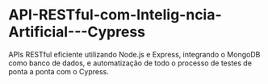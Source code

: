 # API-RESTful-com-Intelig-ncia-Artificial---Cypress
APIs RESTful eficiente utilizando Node.js e Express, integrando o MongoDB como banco de dados, e automatização de todo o processo de testes de ponta a ponta com o Cypress.
